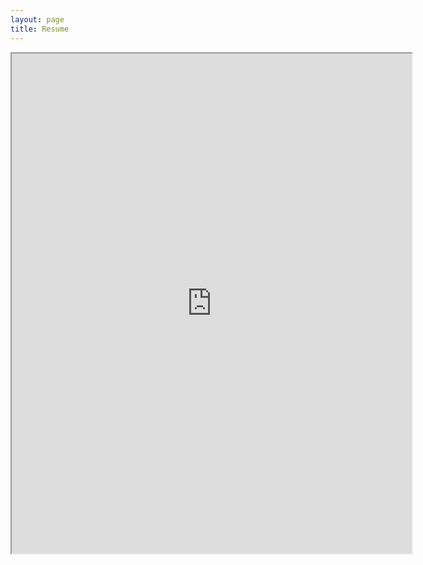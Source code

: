 ```yaml
---
layout: page
title: Resume
---
```


<iframe src="https://drive.google.com/file/d/16ic30DaXNtSetMns6pXKL98mO5Zu2345/view?usp=sharing" width="640" height="800" allow="autoplay"></iframe>
